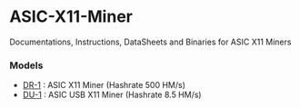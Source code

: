 # ASIC-X11-Miner
Documentations, Instructions, DataSheets and Binaries for ASIC X11 Miners

### Models

- [DR-1](DR-1/README.md) : ASIC X11 Miner (Hashrate 500 HM/s)
- [DU-1](DU-1/README.md) : ASIC USB X11 Miner (Hashrate 8.5 HM/s)